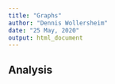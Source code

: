 ```yaml
---
title: "Graphs"
author: "Dennis Wollersheim"
date: "25 May, 2020"
output: html_document
---
```




## Analysis






